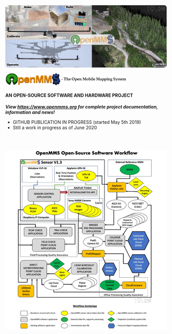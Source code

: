 <img src="./images/github_mosaic_sm.jpg">
<br>
<p>
<img width="75%"  src="./images/pc_logo7.jpg">
</p>
<h4>AN OPEN-SOURCE SOFTWARE AND HARDWARE PROJECT</h4>

***View https://www.openmms.org for complete project documentation, information and news!***

 - GITHUB PUBLICATION IN PROGRESS (started May 5th 2019)
 - Still a work in progress as of June 2020

<br><br>

<img src="./images/pp_workflow4.jpg">
